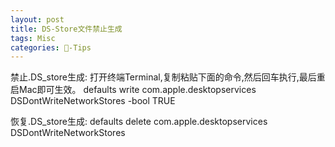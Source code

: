 ```yaml
---
layout: post
title: DS-Store文件禁止生成
tags: Misc
categories: -Tips
---
```



禁止.DS\_store生成:
打开终端Terminal,复制粘贴下面的命令,然后回车执行,最后重启Mac即可生效。
defaults write com.apple.desktopservices DSDontWriteNetworkStores -bool TRUE

恢复.DS\_store生成:
defaults delete com.apple.desktopservices DSDontWriteNetworkStores




